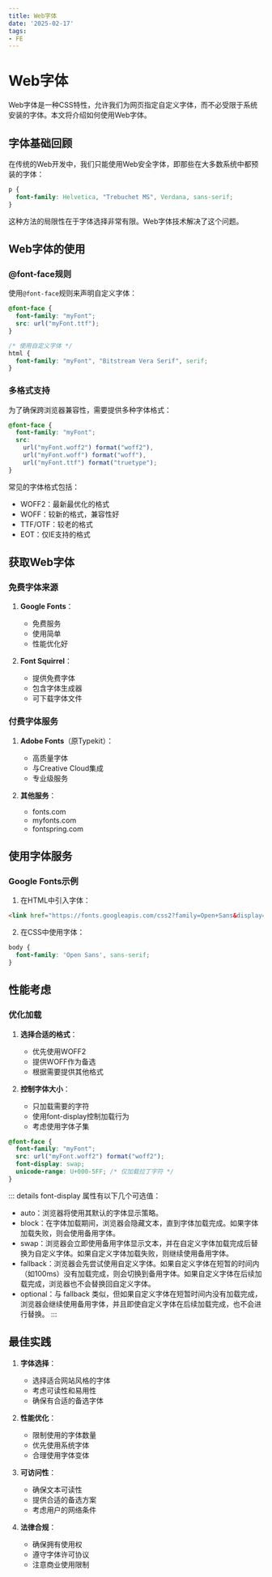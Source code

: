```yaml
---
title: Web字体
date: '2025-02-17'
tags:
- FE
---
```


# Web字体

Web字体是一种CSS特性，允许我们为网页指定自定义字体，而不必受限于系统安装的字体。本文将介绍如何使用Web字体。

## 字体基础回顾

在传统的Web开发中，我们只能使用Web安全字体，即那些在大多数系统中都预装的字体：

```css
p {
  font-family: Helvetica, "Trebuchet MS", Verdana, sans-serif;
}
```

这种方法的局限性在于字体选择非常有限。Web字体技术解决了这个问题。

## Web字体的使用

### @font-face规则

使用`@font-face`规则来声明自定义字体：

```css
@font-face {
  font-family: "myFont";
  src: url("myFont.ttf");
}

/* 使用自定义字体 */
html {
  font-family: "myFont", "Bitstream Vera Serif", serif;
}
```

### 多格式支持

为了确保跨浏览器兼容性，需要提供多种字体格式：

```css
@font-face {
  font-family: "myFont";
  src: 
    url("myFont.woff2") format("woff2"),
    url("myFont.woff") format("woff"),
    url("myFont.ttf") format("truetype");
}
```

常见的字体格式包括：
- WOFF2：最新最优化的格式
- WOFF：较新的格式，兼容性好
- TTF/OTF：较老的格式
- EOT：仅IE支持的格式

## 获取Web字体

### 免费字体来源

1. **Google Fonts**：
   - 免费服务
   - 使用简单
   - 性能优化好

2. **Font Squirrel**：
   - 提供免费字体
   - 包含字体生成器
   - 可下载字体文件

### 付费字体服务

1. **Adobe Fonts**（原Typekit）：
   - 高质量字体
   - 与Creative Cloud集成
   - 专业级服务

2. **其他服务**：
   - fonts.com
   - myfonts.com
   - fontspring.com

## 使用字体服务

### Google Fonts示例

1. 在HTML中引入字体：
```html
<link href="https://fonts.googleapis.com/css2?family=Open+Sans&display=swap" rel="stylesheet">
```

2. 在CSS中使用字体：
```css
body {
  font-family: 'Open Sans', sans-serif;
}
```

## 性能考虑

### 优化加载

1. **选择合适的格式**：
   - 优先使用WOFF2
   - 提供WOFF作为备选
   - 根据需要提供其他格式

2. **控制字体大小**：
   - 只加载需要的字符
   - 使用font-display控制加载行为
   - 考虑使用字体子集

```css
@font-face {
  font-family: "myFont";
  src: url("myFont.woff2") format("woff2");
  font-display: swap;
  unicode-range: U+000-5FF; /* 仅加载拉丁字符 */
}
```
::: details  font-display 属性有以下几个可选值：
- auto：浏览器将使用其默认的字体显示策略。
- block：在字体加载期间，浏览器会隐藏文本，直到字体加载完成。如果字体加载失败，则会使用备用字体。
- swap：浏览器会立即使用备用字体显示文本，并在自定义字体加载完成后替换为自定义字体。如果自定义字体加载失败，则继续使用备用字体。
- fallback：浏览器会先尝试使用自定义字体。如果自定义字体在短暂的时间内（如100ms）没有加载完成，则会切换到备用字体。如果自定义字体在后续加载完成，浏览器也不会替换回自定义字体。
- optional：与 fallback 类似，但如果自定义字体在短暂时间内没有加载完成，浏览器会继续使用备用字体，并且即使自定义字体在后续加载完成，也不会进行替换。
:::
## 最佳实践

1. **字体选择**：
   - 选择适合网站风格的字体
   - 考虑可读性和易用性
   - 确保有合适的备选字体

2. **性能优化**：
   - 限制使用的字体数量
   - 优先使用系统字体
   - 合理使用字体变体

3. **可访问性**：
   - 确保文本可读性
   - 提供合适的备选方案
   - 考虑用户的网络条件

4. **法律合规**：
   - 确保拥有使用权
   - 遵守字体许可协议
   - 注意商业使用限制